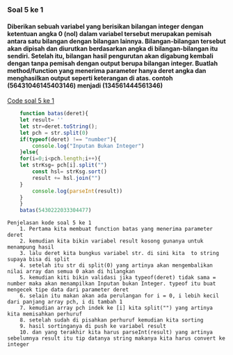 ### Soal 5 ke 1
#### Diberikan sebuah variabel yang berisikan bilangan integer dengan ketentuan angka 0 (nol) dalam variabel tersebut merupakan pemisah antara satu bilangan dengan bilangan lainnya. Bilangan-bilangan tersebut akan dipisah dan diurutkan berdasarkan angka di bilangan-bilangan itu sendiri. Setelah itu, bilangan hasil pengurutan akan digabung kembali dengan tanpa pemisah dengan output berupa bilangan integer. Buatlah method/function yang menerima parameter hanya deret angka dan menghasilkan output seperti keterangan di atas. contoh (56431046145403146) menjadi (134561444561346)

[Code soal 5 ke 1](https://playcode.io/737189/)

```javascript
    function batas(deret){
    let result= ''
    let str=deret.toString();
    let pch = str.split(0)
    if(typeof(deret) !== "number"){
        console.log("Inputan Bukan Integer")
    }else{
    for(i=0;i<pch.length;i++){
    let strKsg= pch[i].split("")
        const hsl= strKsg.sort()
        result += hsl.join("")
    }
        console.log(parseInt(result))
    }
    }
    batas(5430222033304477)
```
    Penjelasan kode soal 5 ke 1
        1. Pertama kita membuat function batas yang menerima parameter deret
        2. kemudian kita bikin variabel result kosong gunanya untuk menampung hasil
        3. lalu deret kita bungkus variabel str. di sini kita  to string supaya bisa di split 
        4. setelah itu str di split(0) yang artinya akan mengembalikan nilai array dan semua 0 akan di hilangkan
        5. kemudian kiti bikin validasi jika typeof(deret) tidak sama = number maka akan menampilkan Inputan bukan Integer. typeof itu buat mengecek tipe data dari parameter deret
        6. selain itu makan akan ada perulangan for i = 0, i lebih kecil dari panjang array pch, i di tambah 1
        7. kemudian array pch indek ke [i] kita split("") yang artinya kita memisahkan perhuruf
        8. setelah sudah di pisahkan perhuruf kemudian kita sorting
        9. hasil sortinganya di push ke variabel result
        10. dan yang terakhir kita harus parseInt(result) yang artinya sebelumnya result itu tip datanya string makanya kita harus convert ke integer
        